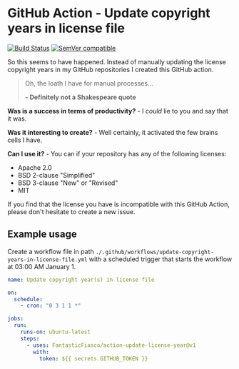 # GitHub Action - Update copyright years in license file

[![Build Status](https://travis-ci.org/FantasticFiasco/action-update-license-year.svg?branch=master)](https://travis-ci.org/FantasticFiasco/action-update-license-year)
[![SemVer compatible](https://img.shields.io/badge/%E2%9C%85-SemVer%20compatible-blue)](https://semver.org/)

So this seems to have happened. Instead of manually updating the license copyright years in my GitHub repositories I created this GitHub action.

> Oh, the loath I have for manual processes...
>
> **- Definitely not a Shakespeare quote**

**Was is a success in terms of productivity?** - I *could* lie to you and say that it was.

**Was it interesting to create?** - Well certainly, it activated the few brains cells I have.

**Can I use it?** - You can if your repository has any of the following licenses:

- Apache 2.0
- BSD 2-clause "Simplified"
- BSD 3-clause "New" or "Revised"
- MIT

If you find that the license you have is incompatible with this GitHub Action, please don't hesitate to create a new issue.

## Example usage

Create a workflow file in path `./.github/workflows/update-copyright-years-in-license-file.yml` with a scheduled trigger that starts the workflow at 03:00 AM January 1.

```yaml
name: Update copyright year(s) in license file

on:
  schedule:
    - cron: "0 3 1 1 *"

jobs:
  run:
    runs-on: ubuntu-latest
    steps:
      - uses: FantasticFiasco/action-update-license-year@v1
        with:
          token: ${{ secrets.GITHUB_TOKEN }}

```
